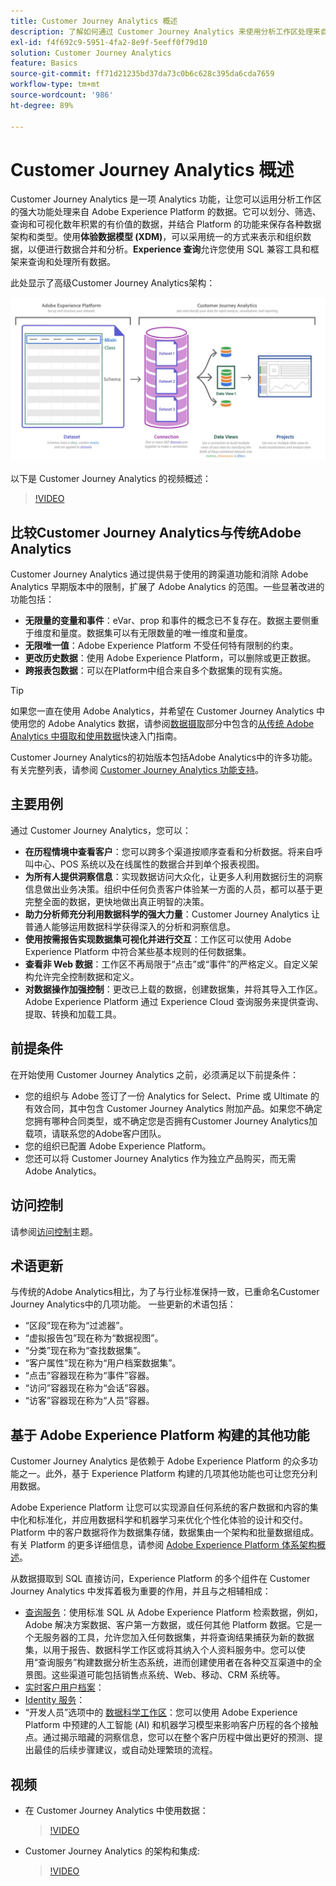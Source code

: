 ```yaml
---
title: Customer Journey Analytics 概述
description: 了解如何通过 Customer Journey Analytics 来使用分析工作区处理来自 Experience Platform 的数据。
exl-id: f4f692c9-5951-4fa2-8e9f-5eeff0f79d10
solution: Customer Journey Analytics
feature: Basics
source-git-commit: ff71d21235bd37da73c0b6c628c395da6cda7659
workflow-type: tm+mt
source-wordcount: '986'
ht-degree: 89%

---
```


# Customer Journey Analytics 概述

Customer Journey Analytics 是一项 Analytics 功能，让您可以运用分析工作区的强大功能处理来自 Adobe Experience Platform 的数据。它可以划分、筛选、查询和可视化数年积累的有价值的数据，并结合 Platform 的功能来保存各种数据架构和类型。使用&#x200B;**体验数据模型 (XDM)**，可以采用统一的方式来表示和组织数据，以便进行数据合并和分析。**Experience 查询**&#x200B;允许您使用 SQL 兼容工具和框架来查询和处理所有数据。

此处显示了高级Customer Journey Analytics架构：

![架构](assets/cja-architecture.png)

以下是 Customer Journey Analytics 的视频概述：

>[!VIDEO](https://video.tv.adobe.com/v/30090/?quality=12)

## 比较Customer Journey Analytics与传统Adobe Analytics

Customer Journey Analytics 通过提供易于使用的跨渠道功能和消除 Adobe Analytics 早期版本中的限制，扩展了 Adobe Analytics 的范围。一些显著改进的功能包括：

* **无限量的变量和事件**：eVar、prop 和事件的概念已不复存在。数据主要侧重于维度和量度。数据集可以有无限数量的唯一维度和量度。
* **无限唯一值**：Adobe Experience Platform 不受任何特有限制的约束。
* **更改历史数据**：使用 Adobe Experience Platform，可以删除或更正数据。
* **跨报表包数据**：可以在Platform中组合来自多个数据集的现有实施。

>[!TIP]
>
>如果您一直在使用 Adobe Analytics，并希望在 Customer Journey Analytics 中使用您的 Adobe Analytics 数据，请参阅[数据摄取](../data-ingestion/data-ingestion.md)部分中包含的[从传统 Adobe Analytics 中摄取和使用数据](../data-ingestion/analytics.md)快速入门指南。

Customer Journey Analytics的初始版本包括Adobe Analytics中的许多功能。 有关完整列表，请参阅 [Customer Journey Analytics 功能支持](/help/getting-started/aa-vs-cja/cja-aa.md)。

## 主要用例

通过 Customer Journey Analytics，您可以：

* **在历程情境中查看客户**：您可以跨多个渠道按顺序查看和分析数据。将来自呼叫中心、POS 系统以及在线属性的数据合并到单个报表视图。
* **为所有人提供洞察信息**：实现数据访问大众化，让更多人利用数据衍生的洞察信息做出业务决策。组织中任何负责客户体验某一方面的人员，都可以基于更完整全面的数据，更快地做出真正明智的决策。
* **助力分析师充分利用数据科学的强大力量**：Customer Journey Analytics 让普通人能够运用数据科学获得深入的分析和洞察信息。
* **使用按需报告实现数据集可视化并进行交互**：工作区可以使用 Adobe Experience Platform 中符合某些基本规则的任何数据集。
* **查看非 Web 数据**：工作区不再局限于“点击”或“事件”的严格定义。自定义架构允许完全控制数据和定义。
* **对数据操作加强控制**：更改已上载的数据，创建数据集，并将其导入工作区。Adobe Experience Platform 通过 Experience Cloud 查询服务来提供查询、提取、转换和加载工具。

## 前提条件

在开始使用 Customer Journey Analytics 之前，必须满足以下前提条件：

* 您的组织与 Adobe 签订了一份 Analytics for Select、Prime 或 Ultimate 的有效合同，其中包含 Customer Journey Analytics 附加产品。如果您不确定您拥有哪种合同类型，或不确定您是否拥有Customer Journey Analytics加载项，请联系您的Adobe客户团队。
* 您的组织已配置 Adobe Experience Platform。
* 您还可以将 Customer Journey Analytics 作为独立产品购买，而无需 Adobe Analytics。

## 访问控制

请参阅[访问控制](/help/admin/cja-access-control.md)主题。

## 术语更新

与传统的Adobe Analytics相比，为了与行业标准保持一致，已重命名Customer Journey Analytics中的几项功能。 一些更新的术语包括：

* “区段”现在称为“过滤器”。
* “虚拟报告包”现在称为“数据视图”。
* “分类”现在称为“查找数据集”。
* “客户属性”现在称为“用户档案数据集”。
* “点击”容器现在称为“事件”容器。
* “访问”容器现在称为“会话”容器。
* “访客”容器现在称为“人员”容器。

## 基于 Adobe Experience Platform 构建的其他功能

Customer Journey Analytics 是依赖于 Adobe Experience Platform 的众多功能之一。此外，基于 Experience Platform 构建的几项其他功能也可让您充分利用数据。

Adobe Experience Platform 让您可以实现源自任何系统的客户数据和内容的集中化和标准化，并应用数据科学和机器学习来优化个性化体验的设计和交付。Platform 中的客户数据将作为数据集存储，数据集由一个架构和批量数据组成。有关 Platform 的更多详细信息，请参阅 [Adobe Experience Platform 体系架构概述](https://experienceleague.adobe.com/docs/platform-learn/tutorials/intro-to-platform/basic-architecture.html?lang=zh-Hans)。

从数据摄取到 SQL 直接访问，Experience Platform 的多个组件在 Customer Journey Analytics 中发挥着极为重要的作用，并且与之相辅相成：

* [查询服务](https://experienceleague.adobe.com/docs/experience-platform/query/home.html?lang=zh-Hans)：使用标准 SQL 从 Adobe Experience Platform 检索数据，例如，Adobe 解决方案数据、客户第一方数据，或任何其他 Platform 数据。它是一个无服务器的工具，允许您加入任何数据集，并将查询结果捕获为新的数据集，以用于报告、数据科学工作区或将其纳入个人资料服务中。您可以使用“查询服务”构建数据分析生态系统，进而创建使用者在各种交互渠道中的全景图。这些渠道可能包括销售点系统、Web、移动、CRM 系统等。
* [实时客户用户档案](https://experienceleague.adobe.com/docs/experience-platform/profile/home.html?lang=zh-Hans)：
* [Identity 服务](https://experienceleague.adobe.com/docs/experience-platform/identity/home.html?lang=zh-Hans)：
* “开发人员”选项中的 [数据科学工作区](https://experienceleague.adobe.com/docs/experience-platform/data-science-workspace/home.html?lang=zh-Hans)：您可以使用 Adobe Experience Platform 中预建的人工智能 (AI) 和机器学习模型来影响客户历程的各个接触点。通过揭示暗藏的洞察信息，您可以在整个客户历程中做出更好的预测、提出最佳的后续步骤建议，或自动处理繁琐的流程。

## 视频

* 在 Customer Journey Analytics 中使用数据：

  >[!VIDEO](https://video.tv.adobe.com/v/32112/?quality=12)

* Customer Journey Analytics 的架构和集成:

  >[!VIDEO](https://video.tv.adobe.com/v/32483/?quality=12)

